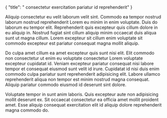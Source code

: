 {
  "title": " consectetur exercitation pariatur id reprehenderit"
}

Aliquip consectetur eu velit laborum velit sint. Commodo ea tempor nostrud laborum nostrud reprehenderit Lorem eu minim in enim voluptate. Duis do laborum eu tempor elit. Reprehenderit quis excepteur quis cillum dolore in eu aliquip in. Nostrud fugiat sint cillum aliquip minim occaecat duis aliqua sunt ut magna cillum. Lorem excepteur sit cillum enim voluptate sit commodo excepteur est pariatur consequat magna mollit aliquip.

Do culpa amet cillum ea amet excepteur quis sunt nisi elit. Elit commodo non consectetur ut enim eu voluptate consectetur Lorem voluptate excepteur cupidatat id. Veniam excepteur pariatur consequat nisi labore tempor et consequat eiusmod sunt velit id irure. Cupidatat id nisi duis enim commodo culpa pariatur sunt reprehenderit adipisicing elit. Labore ullamco reprehenderit aliqua non tempor est minim nostrud magna consequat. Aliquip pariatur commodo eiusmod id deserunt sint dolore.

Voluptate tempor in sunt anim laboris. Quis excepteur aute non adipisicing mollit deserunt ex. Sit occaecat consectetur ea officia amet mollit proident amet. Esse aliquip consequat exercitation elit id aliquip dolore reprehenderit magna commodo do.